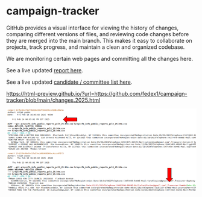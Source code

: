 # campaign-tracker

GitHub provides a visual interface for viewing the history of changes, comparing different versions of files, and reviewing code changes before they are merged into the main branch. This makes it easy to collaborate on projects, track progress, and maintain a clean and organized codebase.

We are monitoring certain web pages and committing all the changes here.  

See a live updated [report here](https://html-preview.github.io/?url=https://github.com/fedex1/campaign-tracker/blob/main/changes.2025.html).

See a live updated [candidate / committee list here](./committees.csv).

https://html-preview.github.io/?url=https://github.com/fedex1/campaign-tracker/blob/main/changes.2025.html

![Sample Report of Changes](https://github.com/fedex1/campaign-tracker/blob/main/git%20change%20log%20for%20campaigns%20nyc.png)
